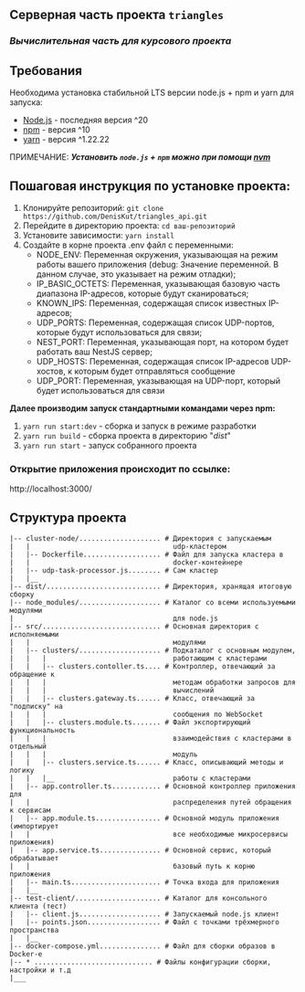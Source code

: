 ## Серверная часть проекта `triangles`

### _Вычислительная часть для курсового проекта_

## Требования

Необходима установка стабильной LTS версии node.js + npm и yarn для запуска:

- [Node.js](https://nodejs.org/) - последняя версия ^20
- [npm](https://www.npmjs.com/) - версия ^10
- [yarn](https://classic.yarnpkg.com/lang/en/docs/install/#windows-stable) - версия ^1.22.22

ПРИМЕЧАНИЕ:
_**Установить `node.js` + `npm` можно при помощи [nvm](https://dev.to/skaytech/how-to-install-node-version-manager-nvm-for-windows-10-4nbi?ysclid=m4dykqasp221873997)**_

## Пошаговая инструкция по установке проекта:

1. Клонируйте репозиторий: `git clone https://github.com/DenisKut/triangles_api.git`
2. Перейдите в директорию проекта: `cd ваш-репозиторий`
3. Установите зависимости: `yarn install`
4. Создайте в корне проекта .env файл с переменными:
   - NODE_ENV: Переменная окружения, указывающая на режим работы вашего приложения (debug: Значение переменной. В данном случае, это указывает на режим отладки);
   - IP_BASIC_OCTETS: Переменная, указывающая базовую часть диапазона IP-адресов, которые будут сканироваться;
   - KNOWN_IPS: Переменная, содержащая список известных IP-адресов;
   - UDP_PORTS: Переменная, содержащая список UDP-портов, которые будут использоваться для связи;
   - NEST_PORT: Переменная, указывающая порт, на котором будет работать ваш NestJS сервер;
   - UDP_HOSTS: Переменная, содержащая список IP-адресов UDP-хостов, к которым будет отправляться сообщение
   - UDP_PORT: Переменная, указывающая на UDP-порт, который будет использоваться для связи

**Далее производим запуск стандартными командами через npm:**

1. `yarn run start:dev` - сборка и запуск в режиме разработки
2. `yarn run build` - сборка проекта в директорию "_dist_"
3. `yarn run start` - запуск собранного проекта

### Открытие приложения происходит по ссылке:

http://localhost:3000/

## Структура проекта

```/
|-- cluster-node/.................... # Директория с запускаемым
|   |                                   udp-кластером
|   |-- Dockerfile................... # Файл для запуска кластера в
|   |                                   docker-контейнере
|   |-- udp-task-processor.js........ # Сам кластер
|   |__
|-- dist/............................ # Директория, хранящая итоговую сборку
|-- node_modules/.................... # Каталог со всеми используемыми модулями
|                                       для node.js
|-- src/............................. # Основная директория с исполняемыми
|   |                                   модулями
|   |-- clusters/.................... # Подкаталог с основным модулем,
|   |   |                               работающим с кластерами
|   |   |-- clusters.contoller.ts.... # Контроллер, отвечающий за обращение к
|   |   |                               методам обработки запросов для
|   |   |                               вычислений
|   |   |-- clusters.gateway.ts...... # Класс, отвечающий за "подписку" на
|   |   |                               сообщения по WebSocket
|   |   |-- clusters.module.ts....... # Файл экспортирующий функциональность
|   |   |                               взаимодействия с кластерами в отдельный
|   |   |                               модуль
|   |   |-- clusters.service.ts...... # Класс, описывающий методы и логику
|   |   |__                             работы с кластерами
|   |-- app.controller.ts............ # Основной контроллер приложения для
|   |                                   распределения путей обращения к сервисам
|   |-- app.module.ts................ # Основной модуль приложения (импортирует
|   |                                   все необходимые микросервисы приложения)
|   |-- app.service.ts............... # Основной сервис, который обрабатывает
|   |                                   базовый путь к корню приложения
|   |-- main.ts...................... # Точка входа для приложения
|   |__
|-- test-client/..................... # Каталог для консольного клиента (тест)
|   |-- client.js.................... # Запускаемый node.js клиент
|   |-- points.json.................. # Файл с точками трёхмерного пространства
|   |__
|-- docker-compose.yml............... # Файл для сборки образов в Docker-е
|-- * ............................. # Файлы конфигурации сборки, настройки и т.д
|___
```
